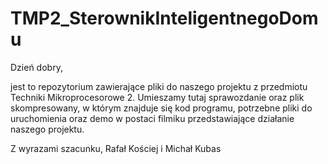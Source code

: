 # TMP2_SterownikInteligentnegoDomu

Dzień dobry, 

jest to repozytorium zawierające pliki do naszego projektu z przedmiotu Techniki Mikroprocesorowe 2. Umieszamy tutaj sprawozdanie oraz plik skompresowany,  w którym znajduje się kod programu, potrzebne pliki do uruchomienia oraz demo w postaci filmiku przedstawiające działanie naszego projektu. 

Z wyrazami szacunku,
Rafał Kościej i Michał Kubas 
